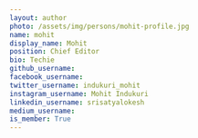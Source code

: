 ```yaml
---
layout: author
photo: /assets/img/persons/mohit-profile.jpg
name: mohit
display_name: Mohit
position: Chief Editor
bio: Techie
github_username: 
facebook_username: 
twitter_username: indukuri_mohit
instagram_username: Mohit Indukuri
linkedin_username: srisatyalokesh
medium_username: 
is_member: True
---
```

